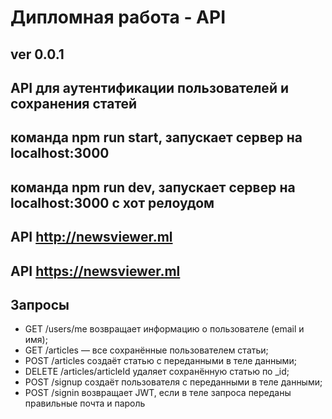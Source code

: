 # Дипломная работа - API

## ver 0.0.1

## API для аутентификации пользователей и сохранения статей

## команда npm run start, запускает сервер на localhost:3000

## команда npm run dev, запускает сервер на localhost:3000 с хот релоудом

## API  <http://newsviewer.ml>

## API  <https://newsviewer.ml>

## Запросы

* GET /users/me возвращает информацию о пользователе (email и имя);
* GET /articles — все сохранённые пользователем статьи;
* POST /articles создаёт статью с переданными в теле данными;
* DELETE /articles/articleId удаляет сохранённую статью по _id;
* POST /signup создаёт пользователя с переданными в теле данными;
* POST /signin возвращает JWT, если в теле запроса переданы правильные почта и пароль
